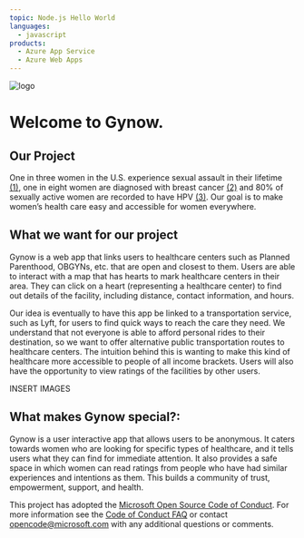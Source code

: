 ```yaml
---
topic: Node.js Hello World
languages:
  - javascript
products:
  - Azure App Service
  - Azure Web Apps
---
```


![logo](gynow/images/gynow_logo.png)

# Welcome to Gynow.

## Our Project
One in three women in the U.S. experience sexual assault in their lifetime [(1)](https://www.nsvrc.org/statistics), one in eight women are diagnosed with breast cancer [(2)](https://ww5.komen.org/Breastcancer/Understandingrisk.html) and 80% of sexually active women are recorded to have HPV [(3)](https://my.clevelandclinic.org/health/diseases/11901-hpv-human-papilloma-virus). Our goal is to make women’s health care easy and accessible for women everywhere.

## What we want for our project
Gynow is a web app that links users to healthcare centers such as Planned Parenthood, OBGYNs, etc. that are open and closest to them. Users are able to interact with a map that has hearts to mark healthcare centers in their area. They can click on a heart (representing a healthcare center) to find out details of the facility, including distance, contact information, and hours.

Our idea is eventually to have this app be linked to a transportation service, such as Lyft, for users to find quick ways to reach the care they need. We understand that not everyone is able to afford personal rides to their destination, so we want to offer alternative public transportation routes to healthcare centers. The intuition behind this is wanting to make this kind of healthcare more accessible to people of all income brackets. Users will also have the opportunity to view ratings of the facilities by other users.

INSERT IMAGES

## What makes Gynow special?:
Gynow is a user interactive app that allows users to be anonymous. It caters towards women who are looking for specific types of healthcare, and it tells users what they can find for immediate attention. It also provides a safe space in which women can read ratings from people who have had similar experiences and intentions as them. This builds a community of trust, empowerment, support, and health.


This project has adopted the [Microsoft Open Source Code of Conduct](https://opensource.microsoft.com/codeofconduct/). For more information see the [Code of Conduct FAQ](https://opensource.microsoft.com/codeofconduct/faq/) or contact [opencode@microsoft.com](mailto:opencode@microsoft.com) with any additional questions or comments.
